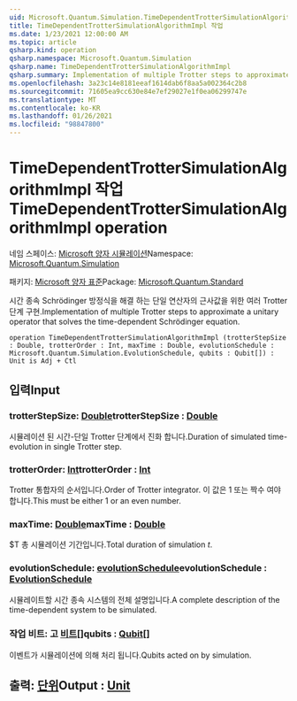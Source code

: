 ```yaml
---
uid: Microsoft.Quantum.Simulation.TimeDependentTrotterSimulationAlgorithmImpl
title: TimeDependentTrotterSimulationAlgorithmImpl 작업
ms.date: 1/23/2021 12:00:00 AM
ms.topic: article
qsharp.kind: operation
qsharp.namespace: Microsoft.Quantum.Simulation
qsharp.name: TimeDependentTrotterSimulationAlgorithmImpl
qsharp.summary: Implementation of multiple Trotter steps to approximate a unitary operator that solves the time-dependent Schrödinger equation.
ms.openlocfilehash: 3a23c14e8181eeaf1614dab6f8aa5a002364c2b8
ms.sourcegitcommit: 71605ea9cc630e84e7ef29027e1f0ea06299747e
ms.translationtype: MT
ms.contentlocale: ko-KR
ms.lasthandoff: 01/26/2021
ms.locfileid: "98847800"
---
```

# <a name="timedependenttrottersimulationalgorithmimpl-operation"></a><span data-ttu-id="ccb40-102">TimeDependentTrotterSimulationAlgorithmImpl 작업</span><span class="sxs-lookup"><span data-stu-id="ccb40-102">TimeDependentTrotterSimulationAlgorithmImpl operation</span></span>

<span data-ttu-id="ccb40-103">네임 스페이스: [Microsoft 양자 시뮬레이션](xref:Microsoft.Quantum.Simulation)</span><span class="sxs-lookup"><span data-stu-id="ccb40-103">Namespace: [Microsoft.Quantum.Simulation](xref:Microsoft.Quantum.Simulation)</span></span>

<span data-ttu-id="ccb40-104">패키지: [Microsoft 양자 표준](https://nuget.org/packages/Microsoft.Quantum.Standard)</span><span class="sxs-lookup"><span data-stu-id="ccb40-104">Package: [Microsoft.Quantum.Standard](https://nuget.org/packages/Microsoft.Quantum.Standard)</span></span>


<span data-ttu-id="ccb40-105">시간 종속 Schrödinger 방정식을 해결 하는 단일 연산자의 근사값을 위한 여러 Trotter 단계 구현.</span><span class="sxs-lookup"><span data-stu-id="ccb40-105">Implementation of multiple Trotter steps to approximate a unitary operator that solves the time-dependent Schrödinger equation.</span></span>

```qsharp
operation TimeDependentTrotterSimulationAlgorithmImpl (trotterStepSize : Double, trotterOrder : Int, maxTime : Double, evolutionSchedule : Microsoft.Quantum.Simulation.EvolutionSchedule, qubits : Qubit[]) : Unit is Adj + Ctl
```


## <a name="input"></a><span data-ttu-id="ccb40-106">입력</span><span class="sxs-lookup"><span data-stu-id="ccb40-106">Input</span></span>

### <a name="trotterstepsize--double"></a><span data-ttu-id="ccb40-107">trotterStepSize: [Double](xref:microsoft.quantum.lang-ref.double)</span><span class="sxs-lookup"><span data-stu-id="ccb40-107">trotterStepSize : [Double](xref:microsoft.quantum.lang-ref.double)</span></span>

<span data-ttu-id="ccb40-108">시뮬레이션 된 시간-단일 Trotter 단계에서 진화 합니다.</span><span class="sxs-lookup"><span data-stu-id="ccb40-108">Duration of simulated time-evolution in single Trotter step.</span></span>


### <a name="trotterorder--int"></a><span data-ttu-id="ccb40-109">trotterOrder: [Int](xref:microsoft.quantum.lang-ref.int)</span><span class="sxs-lookup"><span data-stu-id="ccb40-109">trotterOrder : [Int](xref:microsoft.quantum.lang-ref.int)</span></span>

<span data-ttu-id="ccb40-110">Trotter 통합자의 순서입니다.</span><span class="sxs-lookup"><span data-stu-id="ccb40-110">Order of Trotter integrator.</span></span> <span data-ttu-id="ccb40-111">이 값은 1 또는 짝수 여야 합니다.</span><span class="sxs-lookup"><span data-stu-id="ccb40-111">This must be either 1 or an even number.</span></span>


### <a name="maxtime--double"></a><span data-ttu-id="ccb40-112">maxTime: [Double](xref:microsoft.quantum.lang-ref.double)</span><span class="sxs-lookup"><span data-stu-id="ccb40-112">maxTime : [Double](xref:microsoft.quantum.lang-ref.double)</span></span>

<span data-ttu-id="ccb40-113">$T 총 시뮬레이션 기간입니다.</span><span class="sxs-lookup"><span data-stu-id="ccb40-113">Total duration of simulation $t$.</span></span>


### <a name="evolutionschedule--evolutionschedule"></a><span data-ttu-id="ccb40-114">evolutionSchedule: [evolutionSchedule](xref:Microsoft.Quantum.Simulation.EvolutionSchedule)</span><span class="sxs-lookup"><span data-stu-id="ccb40-114">evolutionSchedule : [EvolutionSchedule](xref:Microsoft.Quantum.Simulation.EvolutionSchedule)</span></span>

<span data-ttu-id="ccb40-115">시뮬레이트할 시간 종속 시스템의 전체 설명입니다.</span><span class="sxs-lookup"><span data-stu-id="ccb40-115">A complete description of the time-dependent system to be simulated.</span></span>


### <a name="qubits--qubit"></a><span data-ttu-id="ccb40-116">작업 비트: 고 [비트](xref:microsoft.quantum.lang-ref.qubit)[]</span><span class="sxs-lookup"><span data-stu-id="ccb40-116">qubits : [Qubit](xref:microsoft.quantum.lang-ref.qubit)[]</span></span>

<span data-ttu-id="ccb40-117">이벤트가 시뮬레이션에 의해 처리 됩니다.</span><span class="sxs-lookup"><span data-stu-id="ccb40-117">Qubits acted on by simulation.</span></span>



## <a name="output--unit"></a><span data-ttu-id="ccb40-118">출력: [단위](xref:microsoft.quantum.lang-ref.unit)</span><span class="sxs-lookup"><span data-stu-id="ccb40-118">Output : [Unit](xref:microsoft.quantum.lang-ref.unit)</span></span>

